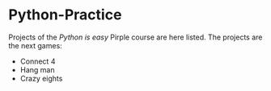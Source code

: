 # Python-Practice

Projects of the *Python is easy* Pirple course are here listed. The projects are the next games:

- Connect 4
- Hang man
- Crazy eights
